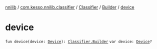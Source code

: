 [nnilib](../../../index.md) / [com.kesso.nnilib.classifier](../../index.md) / [Classifier](../index.md) / [Builder](index.md) / [device](./device.md)

# device

`fun device(device: `[`Device`](../../-device/index.md)`): `[`Classifier.Builder`](index.md)
`var device: `[`Device`](../../-device/index.md)`?`